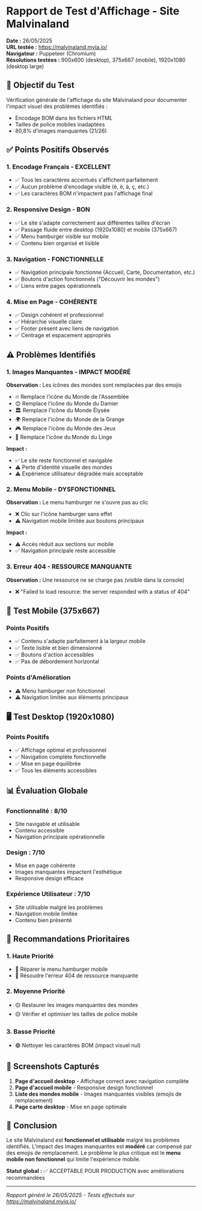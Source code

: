 # Rapport de Test d'Affichage - Site Malvinaland

**Date :** 26/05/2025  
**URL testée :** https://malvinaland.myia.io/  
**Navigateur :** Puppeteer (Chromium)  
**Résolutions testées :** 900x600 (desktop), 375x667 (mobile), 1920x1080 (desktop large)

## 🎯 Objectif du Test

Vérification générale de l'affichage du site Malvinaland pour documenter l'impact visuel des problèmes identifiés :
- Encodage BOM dans les fichiers HTML
- Tailles de police mobiles inadaptées
- 80,8% d'images manquantes (21/26)

## ✅ Points Positifs Observés

### 1. **Encodage Français - EXCELLENT**
- ✅ Tous les caractères accentués s'affichent parfaitement
- ✅ Aucun problème d'encodage visible (é, è, à, ç, etc.)
- ✅ Les caractères BOM n'impactent pas l'affichage final

### 2. **Responsive Design - BON**
- ✅ Le site s'adapte correctement aux différentes tailles d'écran
- ✅ Passage fluide entre desktop (1920x1080) et mobile (375x667)
- ✅ Menu hamburger visible sur mobile
- ✅ Contenu bien organisé et lisible

### 3. **Navigation - FONCTIONNELLE**
- ✅ Navigation principale fonctionne (Accueil, Carte, Documentation, etc.)
- ✅ Boutons d'action fonctionnels ("Découvrir les mondes")
- ✅ Liens entre pages opérationnels

### 4. **Mise en Page - COHÉRENTE**
- ✅ Design cohérent et professionnel
- ✅ Hiérarchie visuelle claire
- ✅ Footer présent avec liens de navigation
- ✅ Centrage et espacement appropriés

## ⚠️ Problèmes Identifiés

### 1. **Images Manquantes - IMPACT MODÉRÉ**
**Observation :** Les icônes des mondes sont remplacées par des emojis
- 🔥 Remplace l'icône du Monde de l'Assemblée
- 😊 Remplace l'icône du Monde du Damier  
- 🏛️ Remplace l'icône du Monde Élysée
- 🌍 Remplace l'icône du Monde de la Grange
- 🎮 Remplace l'icône du Monde des Jeux
- 🧺 Remplace l'icône du Monde du Linge

**Impact :** 
- ✅ Le site reste fonctionnel et navigable
- ⚠️ Perte d'identité visuelle des mondes
- ⚠️ Expérience utilisateur dégradée mais acceptable

### 2. **Menu Mobile - DYSFONCTIONNEL**
**Observation :** Le menu hamburger ne s'ouvre pas au clic
- ❌ Clic sur l'icône hamburger sans effet
- ⚠️ Navigation mobile limitée aux boutons principaux

**Impact :**
- ⚠️ Accès réduit aux sections sur mobile
- ✅ Navigation principale reste accessible

### 3. **Erreur 404 - RESSOURCE MANQUANTE**
**Observation :** Une ressource ne se charge pas (visible dans la console)
- ❌ "Failed to load resource: the server responded with a status of 404"

## 📱 Test Mobile (375x667)

### Points Positifs
- ✅ Contenu s'adapte parfaitement à la largeur mobile
- ✅ Texte lisible et bien dimensionné
- ✅ Boutons d'action accessibles
- ✅ Pas de débordement horizontal

### Points d'Amélioration
- ⚠️ Menu hamburger non fonctionnel
- ⚠️ Navigation limitée aux éléments principaux

## 🖥️ Test Desktop (1920x1080)

### Points Positifs
- ✅ Affichage optimal et professionnel
- ✅ Navigation complète fonctionnelle
- ✅ Mise en page équilibrée
- ✅ Tous les éléments accessibles

## 📊 Évaluation Globale

### Fonctionnalité : 8/10
- Site navigable et utilisable
- Contenu accessible
- Navigation principale opérationnelle

### Design : 7/10
- Mise en page cohérente
- Images manquantes impactent l'esthétique
- Responsive design efficace

### Expérience Utilisateur : 7/10
- Site utilisable malgré les problèmes
- Navigation mobile limitée
- Contenu bien présenté

## 🔧 Recommandations Prioritaires

### 1. **Haute Priorité**
- 🔴 Réparer le menu hamburger mobile
- 🔴 Résoudre l'erreur 404 de ressource manquante

### 2. **Moyenne Priorité**
- 🟡 Restaurer les images manquantes des mondes
- 🟡 Vérifier et optimiser les tailles de police mobile

### 3. **Basse Priorité**
- 🟢 Nettoyer les caractères BOM (impact visuel nul)

## 📸 Screenshots Capturés

1. **Page d'accueil desktop** - Affichage correct avec navigation complète
2. **Page d'accueil mobile** - Responsive design fonctionnel
3. **Liste des mondes mobile** - Images manquantes visibles (emojis de remplacement)
4. **Page carte desktop** - Mise en page optimale

## 🎯 Conclusion

Le site Malvinaland est **fonctionnel et utilisable** malgré les problèmes identifiés. L'impact des images manquantes est **modéré** car compensé par des emojis de remplacement. Le problème le plus critique est le **menu mobile non fonctionnel** qui limite l'expérience mobile.

**Statut global :** ✅ ACCEPTABLE POUR PRODUCTION avec améliorations recommandées

---

*Rapport généré le 26/05/2025 - Tests effectués sur https://malvinaland.myia.io/*